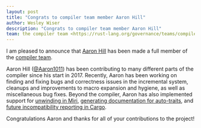 ```yaml
---
layout: post
title: "Congrats to compiler team member Aaron Hill"
author: Wesley Wiser
description: "Congrats to compiler team member Aaron Hill"
team: the compiler team <https://rust-lang.org/governance/teams/compiler>
---
```


I am pleased to announce that [Aaron Hill] has been made a full member of the [compiler team].

Aaron Hill ([@Aaron1011]) has been contributing to many different parts of the compiler since his start in 2017.
Recently, Aaron has been working on finding and fixing bugs and correctness issues in the incremental system, cleanups and improvements to macro expansion and hygiene, as well as miscellaneous bug fixes.
Beyond the compiler, Aaron has also implemented support for [unwinding in Miri], [generating documentation for auto-traits], and [future incompatibility reporting in Cargo].

Congratulations Aaron and thanks for all of your contributions to the project!

[Aaron Hill]: https://github.com/aaron1011
[compiler team]: https://www.rust-lang.org/governance/teams/compiler
[@Aaron1011]: https://github.com/aaron1011
[unwinding in Miri]: https://github.com/rust-lang/rust/pull/60026
[generating documentation for auto-traits]: https://github.com/rust-lang/rust/pull/47833
[future incompatibility reporting in Cargo]: https://github.com/rust-lang/cargo/pull/8825
